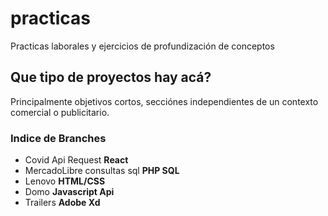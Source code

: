 # practicas
Practicas laborales y ejercicios de profundización de conceptos

## Que tipo de proyectos hay acá?
Principalmente objetivos cortos, secciónes independientes de un contexto comercial o publicitario.

### Indice de Branches
  - Covid Api Request **React**
  - MercadoLibre consultas sql **PHP SQL**
  - Lenovo **HTML/CSS** 
  - Domo **Javascript Api**
  - Trailers **Adobe Xd**
